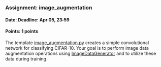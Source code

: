 ### Assignment: image_augmentation
#### Date: Deadline: Apr 05, 23:59
#### Points: 1 points

The template [image_augmentation.py](https://github.com/ufal/npfl114/tree/master/labs/04/image_augmentation.py)
creates a simple convolutional network for classifying CIFAR-10.
Your goal is to perform image data augmentation
operations using
[ImageDataGenerator](https://www.tensorflow.org/api_docs/python/tf/keras/preprocessing/image/ImageDataGenerator)
and to utilize these data during training.
